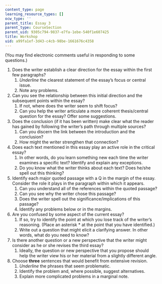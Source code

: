 ```yaml
---
content_type: page
learning_resource_types: []
ocw_type: ''
parent_title: Essay 3
parent_type: CourseSection
parent_uid: 9305c794-9837-e7fa-1ebe-540f1e607425
title: Workshop
uid: a99fa1ef-3d43-c4cb-98be-1661676c4358
---
```


(You may find electronic comments useful in responding to some questions.)

1.  Does the writer establish a clear direction for the essay within the first few paragraphs?
    1.  _Underline_ the clearest statement of the essay’s focus or central issue.
    2.  Note any problems.
2.  Can you see the relationship between this initial direction and the subsequent points within the essay?
    1.  If not, where does the writer seem to shift focus?
    2.  Can you help the writer articulate a more coherent thesis/central question for the essay? Offer some suggestions.
3.  Does the conclusion (if it has been written) make clear what the reader has gained by following the writer’s path through multiple sources?
    1.  Can you discern the link between the introduction and the conclusion?
    2.  How might the writer strengthen that connection?
4.  Does each text mentioned in this essay play an active role in the critical essay?
    1.  In other words, do you learn something new each time the writer examines a specific text? Identify and explain any exceptions.
    2.  Do you know what the writer thinks about each text? Does he/she spell out this thinking?
5.  Identify each major quoted passage with a Q in the margin of the essay. Consider the role it plays in the paragraph within which it appears.
    1.  Can you understand all of the references within the quoted passage?
    2.  Can you see why the writer chose this passage?
    3.  Does the writer spell out the significance/implications of this passage?
    4.  Identify any problems below or in the margins.
6.  Are you confused by some aspect of the current essay?
    1.  If so, try to identify the point at which you lose track of the writer’s reasoning. (Place an asterisk \* at the point that you have identified.)
    2.  Write out a question that might elicit a clarifying answer. In other words, what do you need to know?
7.  Is there another question or a new perspective that the writer might consider as he or she revises the third essay?
    1.  Ideally, the question or new perspective that you propose should help the writer view his or her material from a slightly different angle.
8.  Choose **three** sentences that would benefit from extensive revision.
    1.  _Underline_ the phrases that seem problematic.
    2.  Identify the problem and, where possible, suggest alternatives.
    3.  Explain more complicated problems in a marginal note.